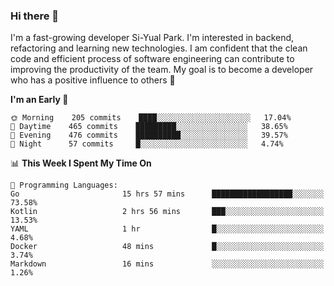 ### Hi there 👋


I'm a fast-growing developer Si-Yual Park. I'm interested in backend, refactoring and learning new technologies. I am confident that the clean code and efficient process of software engineering can contribute to improving the productivity of the team. My goal is to become a developer who has a positive influence to others 🔭

<!--START_SECTION:waka-->
**I'm an Early 🐤** 

```text
🌞 Morning    205 commits    ████░░░░░░░░░░░░░░░░░░░░░   17.04% 
🌆 Daytime    465 commits    █████████░░░░░░░░░░░░░░░░   38.65% 
🌃 Evening    476 commits    ██████████░░░░░░░░░░░░░░░   39.57% 
🌙 Night      57 commits     █░░░░░░░░░░░░░░░░░░░░░░░░   4.74%

```


📊 **This Week I Spent My Time On** 

```text
💬 Programming Languages: 
Go                       15 hrs 57 mins      ██████████████████░░░░░░░   73.58% 
Kotlin                   2 hrs 56 mins       ███░░░░░░░░░░░░░░░░░░░░░░   13.53% 
YAML                     1 hr                █░░░░░░░░░░░░░░░░░░░░░░░░   4.68% 
Docker                   48 mins             █░░░░░░░░░░░░░░░░░░░░░░░░   3.74% 
Markdown                 16 mins             ░░░░░░░░░░░░░░░░░░░░░░░░░   1.26%

```


<!--END_SECTION:waka-->
